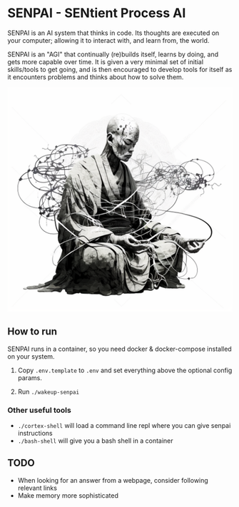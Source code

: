 # SENPAI - SENtient Process AI

SENPAI is an AI system that thinks in code. Its thoughts are executed on
your computer; allowing it to interact with, and learn from, the world.

SENPAI is an "AGI" that continually (re)builds itself, learns by doing,
and gets more capable over time. It is given a very minimal set of
initial skills/tools to get going, and is then encouraged to develop
tools for itself as it encounters problems and thinks about how to solve
them.

![SENPAI](image.png)

## How to run

SENPAI runs in a container, so you need docker & docker-compose
installed on your system.

1. Copy `.env.template` to `.env` and set everything above the optional config
   params.

2. Run `./wakeup-senpai`

### Other useful tools

* `./cortex-shell` will load a command line repl where you can give
  senpai instructions
* `./bash-shell` will give you a bash shell in a container

## TODO
* When looking for an answer from a webpage, consider following relevant links
* Make memory more sophisticated
